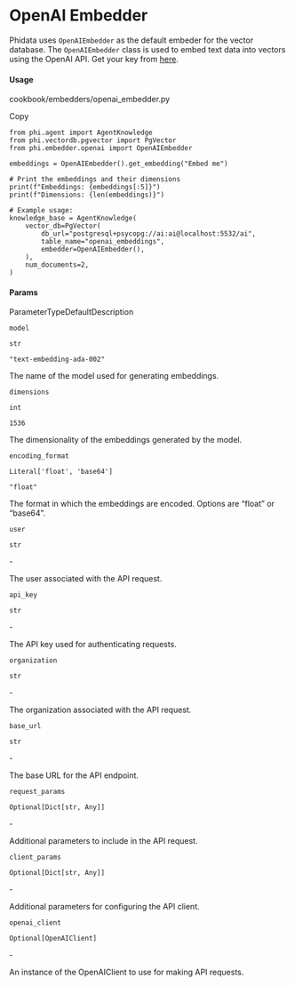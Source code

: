 # OpenAI Embedder

Phidata uses `OpenAIEmbedder` as the default embeder for the vector database. The `OpenAIEmbedder` class is used to embed text data into vectors using the OpenAI API. Get your key from [here](https://platform.openai.com/api-keys).

#### [​](https://docs.phidata.com/embedder/openai#usage)Usage <a href="#usage" id="usage"></a>

cookbook/embedders/openai\_embedder.py

Copy

```
from phi.agent import AgentKnowledge
from phi.vectordb.pgvector import PgVector
from phi.embedder.openai import OpenAIEmbedder

embeddings = OpenAIEmbedder().get_embedding("Embed me")

# Print the embeddings and their dimensions
print(f"Embeddings: {embeddings[:5]}")
print(f"Dimensions: {len(embeddings)}")

# Example usage:
knowledge_base = AgentKnowledge(
    vector_db=PgVector(
        db_url="postgresql+psycopg://ai:ai@localhost:5532/ai",
        table_name="openai_embeddings",
        embedder=OpenAIEmbedder(),
    ),
    num_documents=2,
)
```

#### [​](https://docs.phidata.com/embedder/openai#params)Params <a href="#params" id="params"></a>

ParameterTypeDefaultDescription

`model`

`str`

`"text-embedding-ada-002"`

The name of the model used for generating embeddings.

`dimensions`

`int`

`1536`

The dimensionality of the embeddings generated by the model.

`encoding_format`

`Literal['float', 'base64']`

`"float"`

The format in which the embeddings are encoded. Options are “float” or “base64”.

`user`

`str`

\-

The user associated with the API request.

`api_key`

`str`

\-

The API key used for authenticating requests.

`organization`

`str`

\-

The organization associated with the API request.

`base_url`

`str`

\-

The base URL for the API endpoint.

`request_params`

`Optional[Dict[str, Any]]`

\-

Additional parameters to include in the API request.

`client_params`

`Optional[Dict[str, Any]]`

\-

Additional parameters for configuring the API client.

`openai_client`

`Optional[OpenAIClient]`

\-

An instance of the OpenAIClient to use for making API requests.
